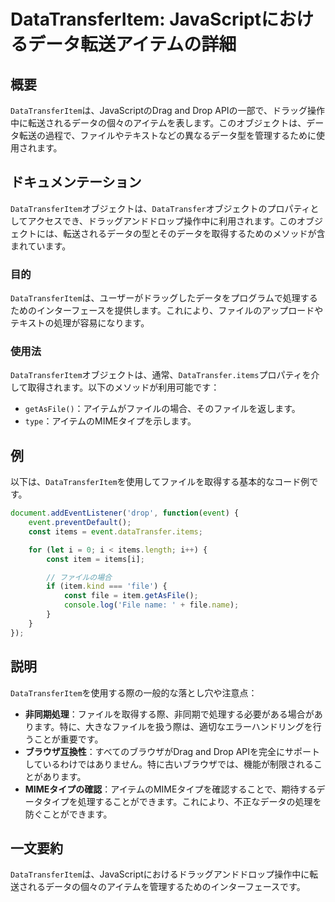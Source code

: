 <!--
Meta Description: # DataTransferItem: JavaScriptにおけるデータ転送アイテムの詳細 ## 概要 `DataTransferItem`は、JavaScriptのDrag and Drop APIの一部で、ドラッグ操作中に転送されるデータの個々のアイテムを表します。このオブジェクトは、データ転...
Meta Keywords: datatransferitem, items, file, drop, datatransfer
-->

# DataTransferItem: JavaScriptにおけるデータ転送アイテムの詳細

## 概要
`DataTransferItem`は、JavaScriptのDrag and Drop APIの一部で、ドラッグ操作中に転送されるデータの個々のアイテムを表します。このオブジェクトは、データ転送の過程で、ファイルやテキストなどの異なるデータ型を管理するために使用されます。

## ドキュメンテーション
`DataTransferItem`オブジェクトは、`DataTransfer`オブジェクトのプロパティとしてアクセスでき、ドラッグアンドドロップ操作中に利用されます。このオブジェクトには、転送されるデータの型とそのデータを取得するためのメソッドが含まれています。

### 目的
`DataTransferItem`は、ユーザーがドラッグしたデータをプログラムで処理するためのインターフェースを提供します。これにより、ファイルのアップロードやテキストの処理が容易になります。

### 使用法
`DataTransferItem`オブジェクトは、通常、`DataTransfer.items`プロパティを介して取得されます。以下のメソッドが利用可能です：

- `getAsFile()`：アイテムがファイルの場合、そのファイルを返します。
- `type`：アイテムのMIMEタイプを示します。

## 例
以下は、`DataTransferItem`を使用してファイルを取得する基本的なコード例です。

```javascript
document.addEventListener('drop', function(event) {
    event.preventDefault();
    const items = event.dataTransfer.items;

    for (let i = 0; i < items.length; i++) {
        const item = items[i];

        // ファイルの場合
        if (item.kind === 'file') {
            const file = item.getAsFile();
            console.log('File name: ' + file.name);
        }
    }
});
```

## 説明
`DataTransferItem`を使用する際の一般的な落とし穴や注意点：

- **非同期処理**：ファイルを取得する際、非同期で処理する必要がある場合があります。特に、大きなファイルを扱う際は、適切なエラーハンドリングを行うことが重要です。
- **ブラウザ互換性**：すべてのブラウザがDrag and Drop APIを完全にサポートしているわけではありません。特に古いブラウザでは、機能が制限されることがあります。
- **MIMEタイプの確認**：アイテムのMIMEタイプを確認することで、期待するデータタイプを処理することができます。これにより、不正なデータの処理を防ぐことができます。

## 一文要約
`DataTransferItem`は、JavaScriptにおけるドラッグアンドドロップ操作中に転送されるデータの個々のアイテムを管理するためのインターフェースです。